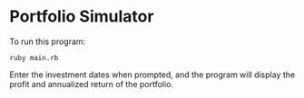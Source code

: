 # Portfolio Simulator

To run this program:

```
ruby main.rb
```

Enter the investment dates when prompted, and the program will display the profit and annualized return of the portfolio.
